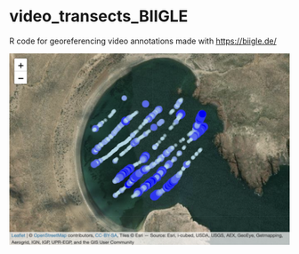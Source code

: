 # video_transects_BIIGLE
R code for georeferencing video annotations made with https://biigle.de/


![](https://github.com/gonzalobravoargentina/video_transects_BIIGLE/blob/master/Map_example.png)
